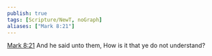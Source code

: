 ```yaml
---
publish: true
tags: [Scripture/NewT, noGraph]
aliases: ["Mark 8:21"]
---
```

[Mark 8:21](https://churchofjesuschrist.org/study/scriptures/nt/mark/8?lang=eng&id=p21#p21) And he said unto them, How is it that ye do not understand?
